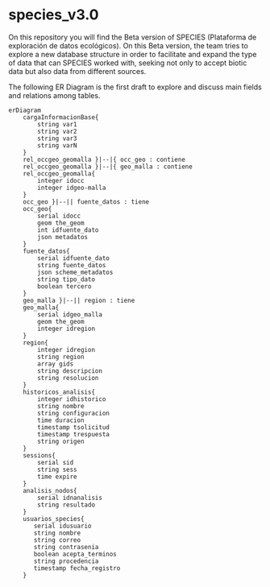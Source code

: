 # species_v3.0

On this repository you will find the Beta version of SPECIES (Plataforma de exploración de datos ecológicos). On this Beta version, the team tries to explore a new database structure in order to facilitate and expand the type of data that can SPECIES worked with, seeking not only to accept biotic data but also data from different sources. 

The following ER Diagram is the first draft to explore and discuss main fields and relations among tables.

```mermaid
erDiagram
    cargaInformacionBase{
        string var1
        string var2
        string var3
        string varN
    }
    rel_occgeo_geomalla }|--|{ occ_geo : contiene
    rel_occgeo_geomalla }|--|{ geo_malla : contiene
    rel_occgeo_geomalla{
        integer idocc
        integer idgeo-malla
    }
    occ_geo }|--|| fuente_datos : tiene
    occ_geo{
        serial idocc
        geom the_geom
        int idfuente_dato
        json metadatos
    }
    fuente_datos{
        serial idfuente_dato
        string fuente_datos
        json scheme_metadatos
        string tipo_dato
        boolean tercero
    }
    geo_malla }|--|| region : tiene
    geo_malla{
        serial idgeo_malla
        geom the_geom
        integer idregion
    }
    region{
        integer idregion
        string region
        array gids
        string descripcion
        string resolucion
    }
    historicos_analisis{
        integer idhistorico
        string nombre
        string configuracion
        time duracion
        timestamp tsolicitud
        timestamp trespuesta
        string origen
    }
    sessions{
        serial sid
        string sess
        time expire
    }
    analisis_nodos{
        serial idnanalisis
        string resultado
    }
    usuarios_species{
       serial idusuario
       string nombre
       string correo
       string contrasenia
       boolean acepta_terminos
       string procedencia
       timestamp fecha_registro 
    }
```
